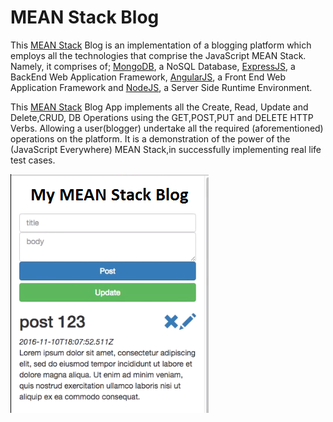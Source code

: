 # MEAN Stack Blog

This [MEAN Stack] Blog is an implementation of a blogging platform which employs all the technologies that comprise the JavaScript MEAN  Stack. Namely, it comprises of; [MongoDB], a NoSQL Database, [ExpressJS], a BackEnd Web Application Framework, [AngularJS], a Front End Web Application  Framework and [NodeJS], a Server Side Runtime Environment.  

This [MEAN Stack] Blog App implements all the Create, Read, Update and Delete,CRUD, DB Operations using the GET,POST,PUT and DELETE HTTP Verbs. Allowing a user(blogger) undertake all the required (aforementioned) operations on the platform. It is a demonstration of the power of the (JavaScript Everywhere) MEAN Stack,in successfully implementing real life test cases. 

![MEAN Stack Blog](https://github.com/magesa/MEAN-Stack-Blog/blob/master/MEAN%20Stack%20Blog.PNG)


[MEAN Stack]:<https://www.wikiwand.com/en/MEAN_(software_bundle)> 
[MongoDB]:<https://github.com/mongodb/mongo> 
[ExpressJS]:<https://github.com/expressjs/express> 
[AngularJS]:<https://github.com/angular/angular.js> 
[NodeJS]:<https://github.com/nodejs/node>
